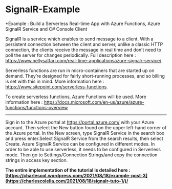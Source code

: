 # SignalR-Example
*Example : Build a Serverless Real-time App with Azure Functions, Azure SignalR Service and C# Console Client

SignalR is a service which enables to send message to a client. With a persistent connection between the client and server, unlike a classic HTTP connection, the clients receive the message in real time and don’t need to poll the server for changes periodically. Full description here : https://www.nellysattari.com/real-time-applicationsazure-signalr-service/

Serverless functions are run in micro-containers that are started up on demand. They’re designed for fairly short-running processes, and so billing is set with this in mind. More information here : https://www.sitepoint.com/serverless-functions.

To create serverless functions, Azure Functions will be used. More information here : https://docs.microsoft.com/en-us/azure/azure-functions/functions-overview

-----------------------------------------------------------------------------------------------------------------------------

Sign in to the Azure portal at https://portal.azure.com/ with your Azure account. Then select the New button found on the upper left-hand corner of the Azure portal. 
In the New screen, type SignalR Service in the search box and press enter.Select SignalR Service from the search results, then select Create.
Azure SignalR Service can be configured in different modes. In order to be able to use serverless, it needs to be configured in Serverless mode.
Then go to Settings/Connection Strings/and copy the connection strings in access key section.

**The entire implementation of the tutorial is detailed here : [https://charlescol.wordpress.com/2021/08/18/example-post-3](https://charlescolella.com/2021/08/18/signalr-tuto-1/)/**
